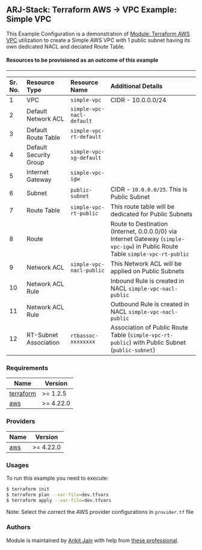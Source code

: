 ## ARJ-Stack: Terraform AWS -> VPC Example: Simple VPC

This Example Configuration is a demonstration of [Module: Terraform AWS VPC](https://github.com/arjstack/terraform-aws-vpc) utilization to create a Simple AWS VPC with 1 public subnet having its own dedicated NACL and deciated Route Table.

#### Resources to be provisioned as an outcome of this example
---

| Sr. No. | Resource Type | Resource Name | Additional Details |
|:------|:------|:------|:------|
| 1 | VPC | `simple-vpc` | CIDR - 10.0.0.0/24 |
| 2 | Default Network ACL | `simple-vpc-nacl-default` |  |
| 3 | Default Route Table | `simple-vpc-rt-default` |  |
| 4 | Default Security Group | `simple-vpc-sg-default` |  |
| 5 | Internet Gateway | `simple-vpc-igw` |  |
| 6 | Subnet | `public-subnet` | CIDR - `10.0.0.0/25`. This is Public Subnet |
| 7 | Route Table | `simple-vpc-rt-public` | This route table will be dedicated for Public Subnets | 
| 8 | Route |  | Route to Destination (Internet, 0.0.0.0/0) via Internet Gateway (`simple-vpc-igw`) in Public Route Table `simple-vpc-rt-public` |
| 9 | Network ACL | `simple-vpc-nacl-public` | This Network ACL will be applied on Public Subnets |
| 10 | Network ACL Rule |  | Inbound Rule is created in NACL `simple-vpc-nacl-public` |
| 11 | Network ACL Rule |  | Outbound Rule is created in NACL `simple-vpc-nacl-public` |
| 12 | RT-Subnet Association | `rtbassoc-xxxxxxxx` | Association of Public Route Table (`simple-vpc-rt-public`) with Public Subnet (`public-subnet`) |

### Requirements

| Name | Version |
|------|---------|
| <a name="requirement_terraform"></a> [terraform](#requirement\_terraform) | >= 1.2.5 |
| <a name="requirement_aws"></a> [aws](#requirement\_aws) | >= 4.22.0 |

### Providers

| Name | Version |
|------|---------|
| <a name="provider_aws"></a> [aws](#provider\_aws) | >= 4.22.0 |

### Usages

To run this example you need to execute:

```bash
$ terraform init
$ terraform plan --var-file=dev.tfvars
$ terraform apply --var-file=dev.tfvars
```

Note: Select the correct the AWS provider configurations in `provider.tf` file

### Authors

Module is maintained by [Ankit Jain](https://github.com/ankit-jn) with help from [these professional](https://github.com/arjstack/terraform-aws-examples/graphs/contributors).